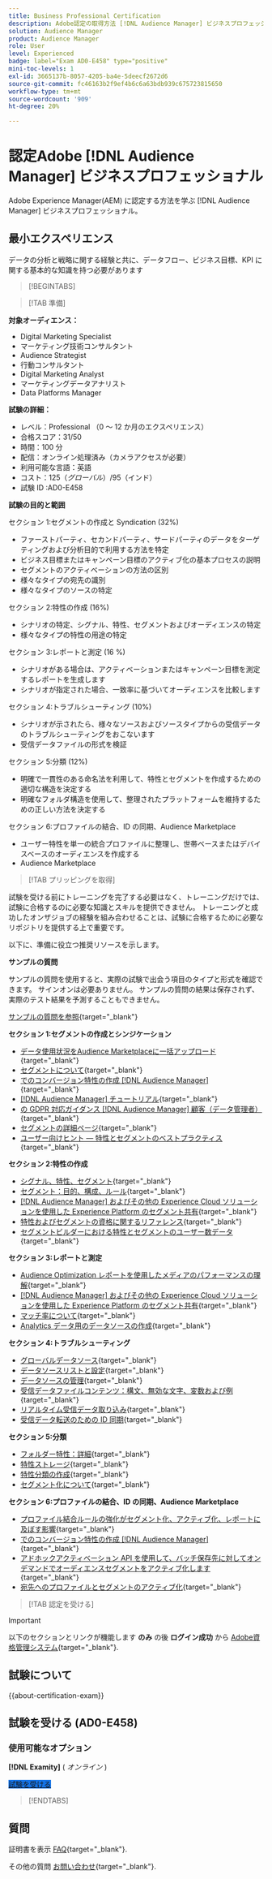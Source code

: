 ```yaml
---
title: Business Professional Certification
description: Adobe認定の取得方法 [!DNL Audience Manager] ビジネスプロフェッショナル。
solution: Audience Manager
product: Audience Manager
role: User
level: Experienced
badge: label="Exam AD0-E458" type="positive"
mini-toc-levels: 1
exl-id: 3665137b-8057-4205-ba4e-5deecf2672d6
source-git-commit: fc46163b2f9ef4b6c6a63bdb939c675723815650
workflow-type: tm+mt
source-wordcount: '909'
ht-degree: 20%

---
```


# 認定Adobe [!DNL Audience Manager] ビジネスプロフェッショナル

Adobe Experience Manager(AEM) に認定する方法を学ぶ [!DNL Audience Manager] ビジネスプロフェッショナル。

## 最小エクスペリエンス

データの分析と戦略に関する経験と共に、データフロー、ビジネス目標、KPI に関する基本的な知識を持つ必要があります

>[!BEGINTABS]

>[!TAB 準備]

**対象オーディエンス：**

* Digital Marketing Specialist
* マーケティング技術コンサルタント
* Audience Strategist
* 行動コンサルタント
* Digital Marketing Analyst
* マーケティングデータアナリスト
* Data Platforms Manager

**試験の詳細：**

* レベル：Professional （0 ～ 12 か月のエクスペリエンス）
* 合格スコア：31/50
* 時間：100 分
* 配信：オンライン処理済み（カメラアクセスが必要）
* 利用可能な言語：英語
* コスト：$125（グローバル）/$95（インド）
* 試験 ID :AD0-E458

**試験の目的と範囲**

セクション 1:セグメントの作成と Syndication (32%)

* ファーストパーティ、セカンドパーティ、サードパーティのデータをターゲティングおよび分析目的で利用する方法を特定
* ビジネス目標またはキャンペーン目標のアクティブ化の基本プロセスの説明
* セグメントのアクティベーションの方法の区別
* 様々なタイプの宛先の識別
* 様々なタイプのソースの特定

セクション 2:特性の作成 (16%)

* シナリオの特定、シグナル、特性、セグメントおよびオーディエンスの特定
* 様々なタイプの特性の用途の特定

セクション 3:レポートと測定 (16 %)

* シナリオがある場合は、アクティベーションまたはキャンペーン目標を測定するレポートを生成します
* シナリオが指定された場合、一致率に基づいてオーディエンスを比較します

セクション 4:トラブルシューティング (10%)

* シナリオが示されたら、様々なソースおよびソースタイプからの受信データのトラブルシューティングをおこないます
* 受信データファイルの形式を検証

セクション 5:分類 (12%)

* 明確で一貫性のある命名法を利用して、特性とセグメントを作成するための適切な構造を決定する
* 明確なフォルダ構造を使用して、整理されたプラットフォームを維持するための正しい方法を決定する

セクション 6:プロファイルの結合、ID の同期、Audience Marketplace

* ユーザー特性を単一の統合プロファイルに整理し、世帯ベースまたはデバイスベースのオーディエンスを作成する
* Audience Marketplace

>[!TAB プリッピングを取得]

試験を受ける前にトレーニングを完了する必要はなく、トレーニングだけでは、試験に合格するのに必要な知識とスキルを提供できません。 トレーニングと成功したオンザジョブの経験を組み合わせることは、試験に合格するために必要なリポジトリを提供する上で重要です。

以下に、準備に役立つ推奨リソースを示します。

**サンプルの質問**

サンプルの質問を使用すると、実際の試験で出会う項目のタイプと形式を確認できます。 サインオンは必要ありません。 サンプルの質問の結果は保存されず、実際のテスト結果を予測することもできません。

[サンプルの質問を参照](https://scorpion.caveon.com/launchpad/ad0-e458-adobe-audience-manager-business-practitioner-professional-copy-dvaivw){target="_blank"}

**セクション 1:セグメントの作成とシンジケーション**

* [データ使用状況をAudience Marketplaceに一括アップロード](https://experienceleague.adobe.com/docs/audience-manager-learn/tutorials/audience-marketplace/buying-data/bulk-uploading-data-usage-into-the-audience-marketplace.html){target="_blank"}
* [セグメントについて](https://experienceleague.adobe.com/docs/analytics/components/segmentation/seg-overview.html?lang=ja){target="_blank"}
* [でのコンバージョン特性の作成 [!DNL Audience Manager]](https://experienceleague.adobe.com/docs/audience-manager-learn/tutorials/build-and-manage-audiences/traits-and-segments/creating-conversion-traits.html?lang=ja){target="_blank"}
* [[!DNL Audience Manager]  チュートリアル](https://experienceleague.adobe.com/docs/audience-manager-learn/tutorials/overview.html?lang=tr){target="_blank"}
* [の GDPR 対応ガイダンス [!DNL Audience Manager] 顧客（データ管理者）](https://experienceleague.adobe.com/docs/audience-manager/user-guide/overview/data-privacy/data-privacy-reference/aam-gdpr-readiness.html){target="_blank"}
* [セグメントの詳細ページ](https://experienceleague.adobe.com/docs/audience-manager/user-guide/features/segments/segment-summary-view.html){target="_blank"}
* [ユーザー向けヒント — 特性とセグメントのベストプラクティス](https://experienceleague.adobe.com/docs/audience-manager-learn/tutorials/build-and-manage-audiences/traits-and-segments/customer-tips-traits-and-segments-best-practices.html%3Flang%3Dja){target="_blank"}

**セクション 2:特性の作成**

* [シグナル、特性、セグメント](https://experienceleague.adobe.com/docs/audience-manager/user-guide/reference/signal-trait-segment.html?lang=ja){target="_blank"}
* [セグメント：目的、構成、ルール](https://experienceleague.adobe.com/docs/audience-manager/user-guide/features/segments/segments-purpose.html){target="_blank"}
* [ [!DNL Audience Manager]  およびその他の Experience Cloud ソリューションを使用した Experience Platform のセグメント共有](https://experienceleague.adobe.com/docs/audience-manager/user-guide/implementation-integration-guides/integration-experience-platform/aam-aep-audience-sharing.html?lang=ja){target="_blank"}
* [特性およびセグメントの資格に関するリファレンス](https://experienceleague.adobe.com/docs/audience-manager/user-guide/features/traits/trait-and-segment-qualification-reference.html?lang=ja){target="_blank"}
* [セグメントビルダーにおける特性とセグメントのユーザー数データ](https://experienceleague.adobe.com/docs/audience-manager/user-guide/features/segments/segment-builder-data.html?lang=ja){target="_blank"}

**セクション 3:レポートと測定**

* [Audience Optimization レポートを使用したメディアのパフォーマンスの理解](https://experienceleague.adobe.com/docs/audience-manager-learn/tutorials/reports/using-audience-optimization-reports-to-understand-media-performance.html){target="_blank"}
* [ [!DNL Audience Manager]  およびその他の Experience Cloud ソリューションを使用した Experience Platform のセグメント共有](https://experienceleague.adobe.com/docs/audience-manager/user-guide/implementation-integration-guides/integration-experience-platform/aam-aep-audience-sharing.html?lang=ja){target="_blank"}
* [マッチ率について](https://experienceleague.adobe.com/docs/audience-manager-learn/tutorials/data-activation/destinations-basics/understanding-match-rates.html){target="_blank"}
* [Analytics データ用のデータソースの作成](https://experienceleague.adobe.com/docs/audience-manager-learn/tutorials/setup-and-admin/data-sources/create-a-data-source-for-analytics-data.html?lang=ru){target="_blank"}

**セクション 4:トラブルシューティング**

* [グローバルデータソース](https://experienceleague.adobe.com/docs/audience-manager/user-guide/features/data-sources/global-data-sources.html#:~:text=Global%20data%20sources%20are%20accessible,by%20manufacturers%20for%20advertising%20purposes.){target="_blank"}
* [データソースリストと設定](https://experienceleague.adobe.com/docs/audience-manager/user-guide/features/data-sources/datasources-list-and-settings.html){target="_blank"}
* [データソースの管理](https://experienceleague.adobe.com/docs/audience-manager/user-guide/features/data-sources/manage-datasources.html?lang=ja){target="_blank"}
* [受信データファイルコンテンツ：構文、無効な文字、変数および例](https://experienceleague.adobe.com/docs/audience-manager/user-guide/implementation-integration-guides/sending-audience-data/batch-data-transfer-process/inbound-file-contents.html){target="_blank"}
* [リアルタイム受信データ取り込み](https://experienceleague.adobe.com/docs/audience-manager/user-guide/implementation-integration-guides/sending-audience-data/real-time-inbound-data-integration/real-time-data-transfer.html){target="_blank"}
* [受信データ転送のための ID 同期](https://experienceleague.adobe.com/docs/audience-manager/user-guide/implementation-integration-guides/sending-audience-data/batch-data-transfer-process/id-sync-http.html){target="_blank"}

**セクション 5:分類**

* [フォルダー特性：詳細](https://experienceleague.adobe.com/docs/audience-manager/user-guide/features/traits/about-folder-traits.html){target="_blank"}
* [特性ストレージ](https://experienceleague.adobe.com/docs/audience-manager/user-guide/features/traits/trait-storage.html){target="_blank"}
* [特性分類の作成](https://experienceleague.adobe.com/docs/audience-manager-learn/tutorials/build-and-manage-audiences/traits-and-segments/creating-a-trait-taxonomy.html?lang=ja){target="_blank"}
* [セグメント化について](https://experienceleague.adobe.com/docs/experience-manager-cloud-service/content/sites/authoring/personalization/segmentation.html){target="_blank"}

**セクション 6:プロファイルの結合、ID の同期、Audience Marketplace**

* [プロファイル結合ルールの強化がセグメント化、アクティブ化、レポートに及ぼす影響](https://experienceleague.adobe.com/docs/audience-manager-learn/tutorials/build-and-manage-audiences/profile-merge/how-profile-merge-rule-enhancements-impact-segmentation-activation-and-reporting.html){target="_blank"}
* [でのコンバージョン特性の作成 [!DNL Audience Manager]](https://experienceleague.adobe.com/docs/audience-manager-learn/tutorials/build-and-manage-audiences/traits-and-segments/creating-conversion-traits.html?lang=ja){target="_blank"}
* [アドホックアクティベーション API を使用して、バッチ保存先に対してオンデマンドでオーディエンスセグメントをアクティブ化します](https://experienceleague.adobe.com/docs/experience-platform/destinations/api/ad-hoc-activation-api.html){target="_blank"}
* [宛先へのプロファイルとセグメントのアクティブ化](https://experienceleague.adobe.com/docs/platform-learn/tutorials/destinations/activate-profiles-and-segments-to-a-destination.html){target="_blank"}

>[!TAB 認定を受ける]

>[!IMPORTANT]
>
>以下のセクションとリンクが機能します **のみ** の後 **ログイン成功** から [Adobe資格管理システム](https://www.certmetrics.com/adobe){target="_blank"}.



## 試験について

{{about-certification-exam}}

## 試験を受ける (AD0-E458)

### 使用可能なオプション

**[!DNL Examity]** ( *オンライン* )

<a href="https://www.certmetrics.com/adobe/candidate/examity_sso.aspx?eid=AD0-E458" target="_blank" class="spectrum-Button spectrum-Button--fill spectrum-Button--accent spectrum-Button--sizeM is-margin-bottom-big-big at-element-click-tracking" style="background-color:#1473E6">

<span class="spectrum-Button-label has-no-wrap">
   試験を受ける
</span>
</a>

>[!ENDTABS]

## 質問

証明書を表示 [FAQ](https://experienceleague.adobe.com/docs/certification/certification/faq.html){target="_blank"}.

その他の質問 [お問い合わせ](mailto:certif@adobe.com){target="_blank"}.
